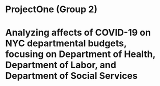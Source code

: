 # ProjectOne (Group 2)
# Analyzing affects of COVID-19 on NYC departmental budgets, focusing on Department of Health, Department of Labor, and Department of Social Services
